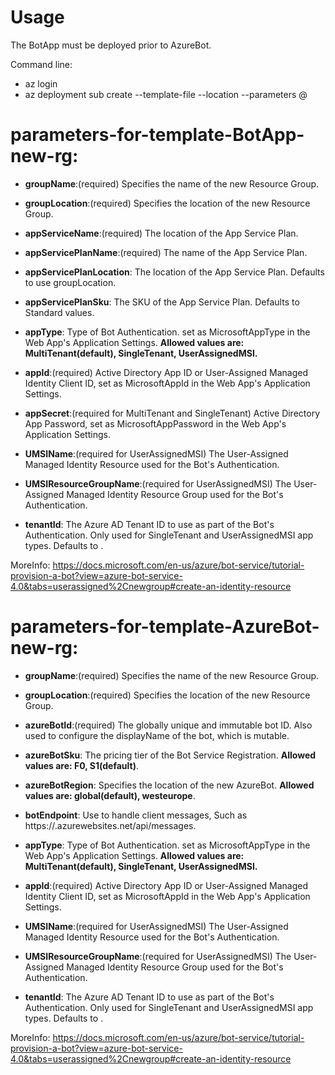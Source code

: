 # Usage
The BotApp must be deployed prior to AzureBot.

Command line:
- az login
- az deployment sub create --template-file <template-file> --location <bot-region> --parameters @<parameters-file>

# parameters-for-template-BotApp-new-rg:

- **groupName**:(required)                Specifies the name of the new Resource Group.
- **groupLocation**:(required)            Specifies the location of the new Resource Group.

- **appServiceName**:(required)           The location of the App Service Plan.
- **appServicePlanName**:(required)       The name of the App Service Plan.
- **appServicePlanLocation**:             The location of the App Service Plan. Defaults to use groupLocation.
- **appServicePlanSku**:                  The SKU of the App Service Plan. Defaults to Standard values.

- **appType**:    Type of Bot Authentication. set as MicrosoftAppType in the Web App's Application Settings. **Allowed values are: MultiTenant(default), SingleTenant, UserAssignedMSI.**
- **appId**:(required)                                        Active Directory App ID or User-Assigned Managed Identity Client ID, set as MicrosoftAppId in the Web App's Application Settings.
- **appSecret**:(required for MultiTenant and SingleTenant)   Active Directory App Password, set as MicrosoftAppPassword in the Web App's Application Settings.
- **UMSIName**:(required for UserAssignedMSI)                 The User-Assigned Managed Identity Resource used for the Bot's Authentication.
- **UMSIResourceGroupName**:(required for UserAssignedMSI)    The User-Assigned Managed Identity Resource Group used for the Bot's Authentication.
- **tenantId**:   The Azure AD Tenant ID to use as part of the Bot's Authentication. Only used for SingleTenant and UserAssignedMSI app types. Defaults to <Subscription Tenant ID>.

MoreInfo: https://docs.microsoft.com/en-us/azure/bot-service/tutorial-provision-a-bot?view=azure-bot-service-4.0&tabs=userassigned%2Cnewgroup#create-an-identity-resource



# parameters-for-template-AzureBot-new-rg:

- **groupName**:(required)            Specifies the name of the new Resource Group.
- **groupLocation**:(required)        Specifies the location of the new Resource Group.

- **azureBotId**:(required)           The globally unique and immutable bot ID. Also used to configure the displayName of the bot, which is mutable.
- **azureBotSku**:                    The pricing tier of the Bot Service Registration. **Allowed values are: F0, S1(default)**.
- **azureBotRegion**:                 Specifies the location of the new AzureBot. **Allowed values are: global(default), westeurope**.
- **botEndpoint**:                    Use to handle client messages, Such as https://<botappServiceName>.azurewebsites.net/api/messages.

- **appType**:    Type of Bot Authentication. set as MicrosoftAppType in the Web App's Application Settings. **Allowed values are: MultiTenant(default), SingleTenant, UserAssignedMSI.**
- **appId**:(required)                                        Active Directory App ID or User-Assigned Managed Identity Client ID, set as MicrosoftAppId in the Web App's Application Settings.
- **UMSIName**:(required for UserAssignedMSI)                 The User-Assigned Managed Identity Resource used for the Bot's Authentication.
- **UMSIResourceGroupName**:(required for UserAssignedMSI)    The User-Assigned Managed Identity Resource Group used for the Bot's Authentication.
- **tenantId**:   The Azure AD Tenant ID to use as part of the Bot's Authentication. Only used for SingleTenant and UserAssignedMSI app types. Defaults to <Subscription Tenant ID>.

MoreInfo: https://docs.microsoft.com/en-us/azure/bot-service/tutorial-provision-a-bot?view=azure-bot-service-4.0&tabs=userassigned%2Cnewgroup#create-an-identity-resource